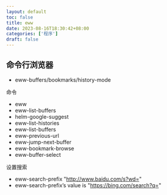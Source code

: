```yaml
---
layout: default
toc: false
title: eww
date: 2023-08-16T18:30:42+08:00
categories: ['程序']
draft: false
---
```


## 命令行浏览器

- eww-buffers/bookmarks/history-mode

命令

- eww
- eww-list-buffers
- helm-google-suggest
- eww-list-histories
- eww-list-buffers
- eww-previous-url
- eww-jump-next-buffer
- eww-bookmark-browse
- eww-buffer-select

设置搜索
- eww-search-prefix "http://www.baidu.com/s?wd="
- eww-search-prefix’s value is "https://bing.com/search?q="
